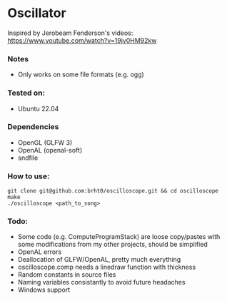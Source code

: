 # Oscillator
Inspired by Jerobeam Fenderson's videos: https://www.youtube.com/watch?v=19jv0HM92kw

### Notes
- Only works on some file formats (e.g. ogg)

### Tested on:
- Ubuntu 22.04

### Dependencies
- OpenGL (GLFW 3)
- OpenAL (openal-soft)
- sndfile

### How to use:
```
git clone git@github.com:brht0/oscilloscope.git && cd oscilloscope
make
./oscilloscope <path_to_song>
```
### Todo:
- Some code (e.g. ComputeProgramStack) are loose copy/pastes with some modifications from my other projects, should be simplified
- OpenAL errors
- Deallocation of GLFW/OpenAL, pretty much everything
- oscilloscope.comp needs a linedraw function with thickness
- Random constants in source files
- Naming variables consistantly to avoid future headaches
- Windows support
